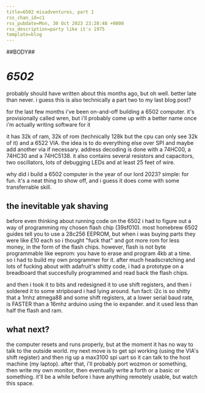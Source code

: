 ```yaml
---
title=6502 misadventures, part 1
rss_chan_id=c1
rss_pubdate=Mon, 30 Oct 2023 23:28:48 +0000
rss_description=party like it's 1975
template=blog
---
```


##BODY##

# *6502*

probably should have written about this months ago, but oh well. better late than never. i guess this is also technically a part two to my last blog post?

for the last few months i've been on-and-off building a 6502 computer. it's provisionally called wren, but i'll probably come up with a better name once i'm actually writing software for it

it has 32k of ram, 32k of rom (technically 128k but the cpu can only see 32k of it) and a 6522 VIA. the idea is to do everything else over SPI and maybe add another via if necessary. address decoding is done with a 74HC00, a 74HC30 and a 74HC5138. it also contains several resistors and capacitors, two oscillators, lots of debugging LEDs and at least 25 feet of wire.

why did i build a 6502 computer in the year of our lord 2023? simple: for fun. it's a neat thing to show off, and i guess it does come with some transferrable skill.

## the inevitable yak shaving

before even thinking about running code on the 6502 i had to figure out a way of programming my chosen flash chip (39sf010). most homebrew 6502 guides tell you to use a 28c256 EEPROM, but when i was buying parts they were like £10 each so i thought "fuck that" and got more rom for less money, in the form of the flash chips. however, flash is not byte programmable like eeprom: you have to erase and program 4kb at a time. so i had to build my own programmer for it. after much headscratching and lots of fucking about with adafruit's shitty code, i had a prototype on a breadboard that succesfully programmed and read back the flash chips.

and then i took it to bits and redesigned it to use shift registers, and then i soldered it to some stripboard i had lying around. fun fact: i2c is so shitty that a 1mhz atmega88 and some shift registers, at a lower serial baud rate, is FASTER than a 16mhz arduino using the io expander. and it used less than half the flash and ram.

## what next?

the computer resets and runs properly, but at the moment it has no way to talk to the outside world. my next move is to get spi working (using the VIA's shift register) and then rig up a max3100 spi uart so it can talk to the host machine (my laptop). after that, i'll probably port wozmon or something, then write my own monitor, then eventually write a forth or a basic or something. it'll be a while before i have anything remotely usable, but watch this space.
